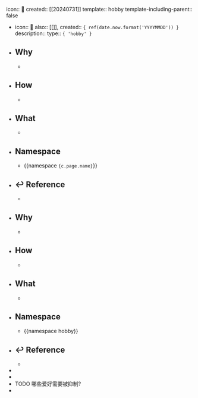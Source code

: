 icon:: 📄
created:: [[20240731]]
template:: hobby
template-including-parent:: false

  - icon:: 📄
    also:: [[]], 
    created:: ``{ ref(date.now.format('YYYYMMDD')) }``
    description:: 
    type:: ``{ 'hobby' }``
  - ## Why
    -
  - ## How
    -
  - ## What
    -
  - ## Namespace
    - {{namespace ``{c.page.name}``}}
  - ## ↩ Reference
    -
- ## Why
  -
- ## How
  -
- ## What
  -
- ## Namespace
  - {{namespace hobby}}
- ## ↩ Reference
  -
-
-
- TODO 哪些爱好需要被抑制?
-